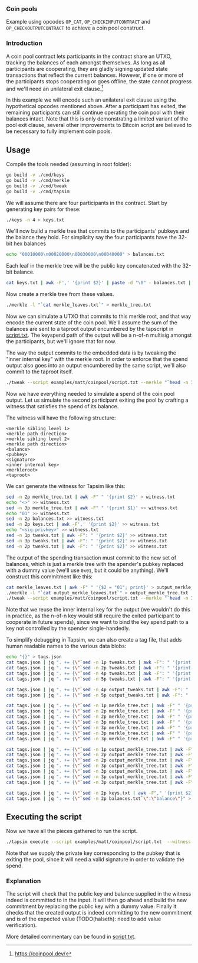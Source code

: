 ### Coin pools 
Example using opcodes `OP_CAT`, `OP_CHECKINPUTCONTRACT` and
`OP_CHECKOUTPUTCONTRACT` to achieve a coin pool construct.

### Introduction
A coin pool contract lets participants in the contract share an UTXO, tracking
the balances of each amongst themselves. As long as all participants are
cooperating, they are gladly signing updated state transactions that reflect
the current balances. However, if one or more of the participants stops
cooperating or goes offline, the state cannot progress and we'll need an
unilateral exit clause.[^1]

In this example we will encode such an unilateral exit clause using the
hypothetical opcodes mentioned above. After a participant has exited, the
remaining participants can still continue operating the coin pool with their
balances intact. Note that this is only demonstrating a limited variant of the
pool exit clause, several other improvements to Bitcoin script are believed to
be necessary to fully implement coin pools.

## Usage
Compile the tools needed (assuming in root folder):
```bash
go build -v ./cmd/keys
go build -v ./cmd/merkle
go build -v ./cmd/tweak
go build -v ./cmd/tapsim
```

We will assume there are four participants in the contract. Start by generating key pairs for these:
```bash
./keys -n 4 > keys.txt
```

We'll now build a merkle tree that commits to the participants' pubkeys and the balance they hold. For simplicity say the four participants have the 32-bit hex balances 
```bash
echo "00010000\n00020000\n00030000\n00040000" > balances.txt
```

Each leaf in the merkle tree will be the public key concatenated with the 32-bit balance.
```bash
cat keys.txt | awk -F',' '{print $2}' | paste -d "\0" - balances.txt | tr "\n" " " > merkle_leaves.txt
```

Now create a merkle tree from these values.
```bash
./merkle -l "`cat merkle_leaves.txt`" > merkle_tree.txt
```

Now we can simulate a UTXO that commits to this merkle root, and that way
encode the current state of the coin pool. We'll assume the sum of the balances
are sent to a taproot output encumbered by the tapscript in [script.txt](script.txt). The
keyspend path of the output will be a n-of-n multisig amongst the participants,
but we'll ignore that for now.

The way the output commits to the embedded data is by tweaking the "inner
internal key" with the merkle root. In order to enforce that the spend output
also goes into an output encumbered by the same script, we'll also commit to
the taproot itself.

```bash
./tweak --script examples/matt/coinpool/script.txt --merkle "`head -n 1 merkle_tree.txt`" > tweaks.txt
```

Now we have everything needed to simulate a spend of the coin pool output. Let
us simulate the second participant exiting the pool by crafting a witness that
satisfies the spend of its balance.

The witness will have the following structure:

```
<merkle sibling level 1>
<merkle path direction>
<merkle sibling level 2>
<merkle path direction>
<balance>
<pubkey>
<signature>
<inner internal key>
<merkleroot>
<taproot>
```

We can generate the witness for Tapsim like this:
```bash
sed -n 2p merkle_tree.txt | awk -F" " '{print $2}' > witness.txt
echo "<>" >> witness.txt
sed -n 3p merkle_tree.txt | awk -F" " '{print $1}' >> witness.txt
echo "01" >> witness.txt
sed -n 2p balances.txt >> witness.txt
sed -n 2p keys.txt | awk -F',' '{print $2}' >> witness.txt
echo "<sig:privkey>" >> witness.txt
sed -n 1p tweaks.txt | awk -F": " '{print $2}' >> witness.txt
sed -n 3p tweaks.txt | awk -F": " '{print $2}' >> witness.txt
sed -n 2p tweaks.txt | awk -F": " '{print $2}' >> witness.txt
```

The output of the spending transaction must commit to the new set of balances,
which is just a merkle tree with the spender's pubkey replaced with a dummy
value (we'll use `0x01`, but it could be anything). We'll construct this
commitment like this:

```bash
cat merkle_leaves.txt | awk -F" " '{$2 = "01"; print}' > output_merkle_leaves.txt
./merkle -l "`cat output_merkle_leaves.txt`" > output_merkle_tree.txt
./tweak --script examples/matt/coinpool/script.txt --merkle "`head -n 1 output_merkle_tree.txt`" --key "`sed -n 1p tweaks.txt | awk -F": " '{print $2}'`" > output_tweaks.txt
```

Note that we reuse the inner internal key for the output (we wouldn't do this
in practice, as the n-of-n key would still require the exited participant to
cooperate in future spends), since we want to bind the key spend path to a key
not controlled by the spender single-handedly.

To simplify debugging in Tapsim, we can also create a tag file, that adds human
readable names to the various data blobs:

```bash
echo "{}" > tags.json
cat tags.json | jq ". += {\"`sed -n 1p tweaks.txt | awk -F": " '{print $2}'`\":\"inner internal key\"}" > tags.json
cat tags.json | jq ". += {\"`sed -n 2p tweaks.txt | awk -F": " '{print $2}'`\":\"taproot\"}" > tags.json
cat tags.json | jq ". += {\"`sed -n 4p tweaks.txt | awk -F": " '{print $2}'`\":\"input commitment\"}" > tags.jsono
cat tags.json | jq ". += {\"`sed -n 5p tweaks.txt | awk -F": " '{print $2}'`\":\"input internal key\"}" > tags.json

cat tags.json | jq ". += {\"`sed -n 4p output_tweaks.txt | awk -F": " '{print $2}'`\":\"output_commitment\"}" > tags.json
cat tags.json | jq ". += {\"`sed -n 5p output_tweaks.txt | awk -F": " '{print $2}'`\":\"output internal key\"}" > tags.json

cat tags.json | jq ". += {\"`sed -n 1p merkle_tree.txt | awk -F" " '{print $1}'`\":\"input merkle root\"}" > tags.json
cat tags.json | jq ". += {\"`sed -n 2p merkle_tree.txt | awk -F" " '{print $1}'`\":\"input merkle[1][0]\"}" > tags.json
cat tags.json | jq ". += {\"`sed -n 2p merkle_tree.txt | awk -F" " '{print $2}'`\":\"input merkle[1][1]\"}" > tags.json
cat tags.json | jq ". += {\"`sed -n 3p merkle_tree.txt | awk -F" " '{print $1}'`\":\"input merkle[2][0]\"}" > tags.json
cat tags.json | jq ". += {\"`sed -n 3p merkle_tree.txt | awk -F" " '{print $2}'`\":\"input merkle[2][1]\"}" > tags.json
cat tags.json | jq ". += {\"`sed -n 3p merkle_tree.txt | awk -F" " '{print $3}'`\":\"input merkle[2][2]\"}" > tags.json
cat tags.json | jq ". += {\"`sed -n 3p merkle_tree.txt | awk -F" " '{print $4}'`\":\"input merkle[2][3]\"}" > tags.json

cat tags.json | jq ". += {\"`sed -n 1p output_merkle_tree.txt | awk -F" " '{print $1}'`\":\"output merkle root\"}" > tags.json
cat tags.json | jq ". += {\"`sed -n 2p output_merkle_tree.txt | awk -F" " '{print $1}'`\":\"output merkle[1][0]\"}" > tags.json
cat tags.json | jq ". += {\"`sed -n 2p output_merkle_tree.txt | awk -F" " '{print $2}'`\":\"output merkle[1][1]\"}" > tags.json
cat tags.json | jq ". += {\"`sed -n 3p output_merkle_tree.txt | awk -F" " '{print $1}'`\":\"output merkle[2][0]\"}" > tags.json
cat tags.json | jq ". += {\"`sed -n 3p output_merkle_tree.txt | awk -F" " '{print $2}'`\":\"output merkle[2][1]\"}" > tags.json
cat tags.json | jq ". += {\"`sed -n 3p output_merkle_tree.txt | awk -F" " '{print $3}'`\":\"output merkle[2][2]\"}" > tags.json
cat tags.json | jq ". += {\"`sed -n 3p output_merkle_tree.txt | awk -F" " '{print $4}'`\":\"output merkle[2][3]\"}" > tags.json

cat tags.json | jq ". += {\"`sed -n 2p keys.txt | awk -F"," '{print $2}'`\":\"pubkey\"}" > tags.json
cat tags.json | jq ". += {\"`sed -n 2p balances.txt`\":\"balance\"}" > tags.json
```

## Executing the script
Now we have all the pieces gathered to run the script.

```bash
./tapsim execute --script examples/matt/coinpool/script.txt  --witness witness.txt --tagfile tags.json --inputkey "`sed -n 5p tweaks.txt | awk -F": " '{print $2}'`" --outputkey "`sed -n 5p output_tweaks.txt | awk -F": " '{print $2}'`" --privkeys "privkey:`sed -n 2p keys.txt | awk -F"," '{print $1}'`"
```

Note that we supply the private key corresponding to the pubkey that is exiting
the pool, since it will need a valid signature in order to validate the spend.

### Explanation
The script will check that the public key and balance supplied in the witness
indeed is committed to in the input. It will then go ahead and build the new
commitment by replacing the public key with a dummy value. Finally it checks
that the created output is indeed committing to the new commitment and is of
the expected value (TODO(halseth): need to add value verification).

More detailed commentary can be found in [script.txt](script.txt).

[^1]: https://coinpool.dev/
